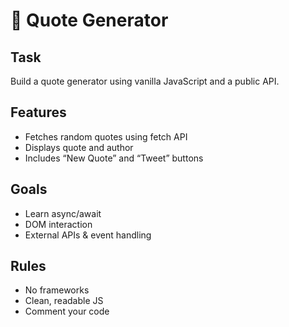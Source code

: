 # 🧠 Quote Generator

## Task
Build a quote generator using vanilla JavaScript and a public API.

## Features
- Fetches random quotes using fetch API
- Displays quote and author
- Includes “New Quote” and “Tweet” buttons

## Goals
- Learn async/await
- DOM interaction
- External APIs & event handling

## Rules
- No frameworks
- Clean, readable JS
- Comment your code
